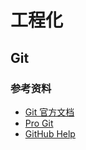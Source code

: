 # 工程化

## Git

### 参考资料

- [Git 官方文档](https://git-scm.com/doc)
- [Pro Git](https://git-scm.com/book/en/v2)
- [GitHub Help](https://help.github.com/)
